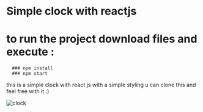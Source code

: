 # Simple clock with reactjs

# to run the project download files and execute :
      ### npm install
      ### npm start
      
      
   this is a simple clock with react js with a simple styling u can clone this and feel free with it :)
   
   ![clock](https://user-images.githubusercontent.com/65540923/115976836-e52cce00-a569-11eb-8739-984048915869.png)     
